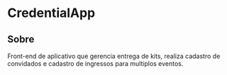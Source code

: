 # CredentialApp
## Sobre
Front-end de aplicativo que gerencia entrega de kits, realiza cadastro de convidados e cadastro de ingressos para multiplos eventos.
